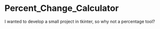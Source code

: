 # Percent_Change_Calculator
I wanted to develop a small project in tkinter, so why not a percentage tool?
